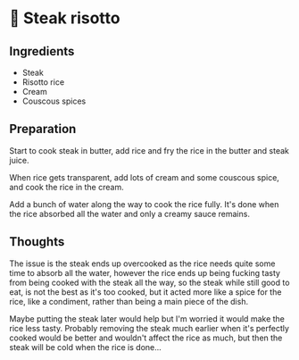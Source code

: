 # 🥩 Steak risotto

## Ingredients

* Steak
* Risotto rice
* Cream
* Couscous spices

## Preparation

Start to cook steak in butter, add rice and fry the rice in the butter
and steak juice.

When rice gets transparent, add lots of cream and some couscous spice,
and cook the rice in the cream.

Add a bunch of water along the way to cook the rice fully. It's done
when the rice absorbed all the water and only a creamy sauce remains.

## Thoughts

The issue is the steak ends up overcooked as the rice needs quite some
time to absorb all the water, however the rice ends up being fucking
tasty from being cooked with the steak all the way, so the steak while
still good to eat, is not the best as it's too cooked, but it acted more
like a spice for the rice, like a condiment, rather than being a main
piece of the dish.

Maybe putting the steak later would help but I'm worried it would make
the rice less tasty. Probably removing the steak much earlier when it's
perfectly cooked would be better and wouldn't affect the rice as much,
but then the steak will be cold when the rice is done...
